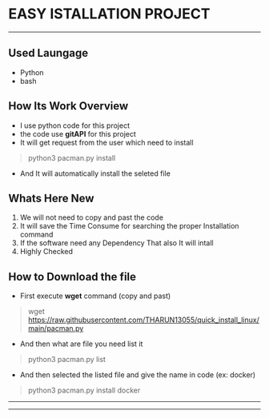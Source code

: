 # EASY ISTALLATION PROJECT

---

## Used Laungage

- Python
- bash

## How Its Work Overview

- I use python code for this project
- the code use **gitAPI** for this project
- It will get request from the user which need to install

> python3 pacman.py install <listed>

- And It will automatically install the seleted file

## Whats Here New

1. We will not need to copy and past the code
2. It will save the Time Consume for searching the proper Installation command
3. If the software need any Dependency That also It will intall
4. Highly Checked

## How to Download the file

- First execute **wget** command (copy and past)

> wget https://raw.githubusercontent.com/THARUN13055/quick_install_linux/main/pacman.py

- And then what are file you need list it

> python3 pacman.py list

- And then selected the listed file and give the name in code (ex: docker)

> python3 pacman.py install docker

---
---

